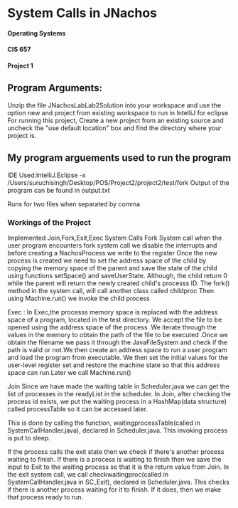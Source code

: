 # System Calls in JNachos

#### Operating Systems
#### CIS 657
#### Project 1

## Program Arguments:
Unzip the file JNachosLabLab2Solution into your workspace and use the option new and project from existing workspace to run in IntelliJ
for eclipse
For running this project, Create a new project from an existing source and uncheck the "use default location" box and find the directory where your project is.


## My program arguements used to run the program
IDE Used:IntelliJ.Eclipse
-x /Users/suruchisingh/Desktop/POS/Project2/project2/test/fork
Output of the program can be found in output.txt

Runs for two files when separated by comma 

### Workings of the Project

Implemented Join,Fork,Exit,Exec System Calls
Fork System call 
when  the user program encounters fork system call we disable the interrupts and before creating a NachosProcess we write to the register
Once the new process is created we need to set the address space of the child by copying the memory space of the parent and save the state of the child using functions setSpace() and saveUserState.
Although, the child return 0 while the parent will return the newly created child's processs ID. The fork() method in the system call, will call another class called childproc
Then using Machine.run() we invoke the child process



Exec :
In Exec,the processs memory space is replaced with the address space of a program, located in the test directory.
We accept the file to be opened using the  address space of the process .We iterate through the values in the memory to obtain the path of the file to be executed .Once we obtain the filename
we pass it through the JavaFileSystem and check if the path is valid or not.We then create an address space to run a user program and load the program from executable.
We then set the initial values for the user-level register set and restore the machine state so that this address space can run.Later we call Machine.run()


Join
Since we have made the waiting table in Scheduler.java we can get the list of processes in the readyList in the scheduler.
In Join, after checking the process id exists, we put the waiting process in a HashMap(data structure) called processTable so it can be accessed later.

This is done by calling the function, waitingprocessTable(called in SystemCallHandler.java), declared in Scheduler.java.
This invoking process is put to sleep. 

If the process calls the exit state then we check if there's another process waiting to finish.
If there is a process is waiting to finish then we save the input to Exit to the waiting process so that it is the return value
from Join. 
In the exit system call, we call checkwaitingproc(called in SystemCallHandler.java in SC_Exit), declared in Scheduler.java. 
This checks if there is another process waiting for it to finish. If it does, then we make 
that process ready to run.


